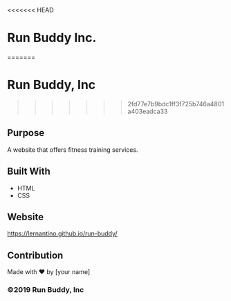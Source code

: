 <<<<<<< HEAD
# Run Buddy Inc.
=======
# Run Buddy, Inc
>>>>>>> 2fd77e7b9bdc1ff3f725b746a4801a403eadca33

## Purpose
A website that offers fitness training services. 

## Built With
* HTML
* CSS

## Website
https://lernantino.github.io/run-buddy/

## Contribution
Made with ❤️ by [your name]

### ©️2019 Run Buddy, Inc 
